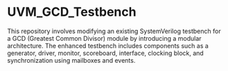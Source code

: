 # UVM_GCD_Testbench
This repository involves modifying an existing SystemVerilog testbench for a GCD (Greatest Common Divisor) module by introducing a modular architecture. The enhanced testbench includes components such as a generator, driver, monitor, scoreboard, interface, clocking block, and synchronization using mailboxes and events.
